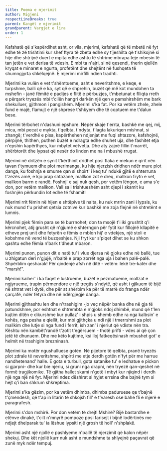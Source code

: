 ```yaml
---
title: Poema e mjerimit
author: Migjeni
respectLineBreaks: true
parent: Kangët e mjerimit
grandparent: Vargjet e lira
order: 1
---
```


Kafshatë që s'kapërdihet asht, or vlla, mjerimi,
kafshatë që të mbetë në fyt edhe të zë trishtimi
kur shef ftyra të zbeta edhe sy t’jeshilta
që t'shikojnë si hije dhe shtrijnë duert e mpita
edhe ashtu të shtrime mbrapa teje mbesin
të tan jetën e vet derisa të vdesin.
E mbi ta n'ajri, si në qesendi,
therin qiellën kryqat e minaret e ngurta,
profetënt dhe shejtënt në fushqeta të shumngjyrta
shkëlqejnë. E mjerimi mirfilli ndien tradhti.

Mjerimi ka vulën e vet t'shëmtueme,
asht e neveritshme, e keqe, e turpshme,
balli që e ka, syt që e shprehin,
buzët që më kot mundohen ta mshefin -
janë fëmitë e padijes e flitë e përbuzjes,
t'mbetunat e flliqta rreth e përqark tryezës
mbi t'cilën hangri darkën një qen e pamshirshëm
me bark shekulluer, gjithmon i pangishëm.
Mjerimi s'ka fat. Por ka vetëm zhele,
zhele fund e majë, flamujt e një shprese
t'shkyem dhe të coptuem me t'dalun bese.


Mjerimi tërbohet n'dashuni epshore.
Nëpër skaje t'errta, bashkë me qej, mij, mica,
mbi pecat e mykta, t'qelbta, t'ndyta, t'lagta
lakuriqen mishnat, si zhangë; t'verdhë e pisa,
kapërthehen ndjenjat me fuqi shtazore,
kafshojnë, përpijnë, thithen, puthen buzët e ndragta
edhe shuhet uja, dhe fashitet etja
n'epshin kapërthyes, kur mbytet vetvetja.
Dhe aty zajnë fillin t'marrët, shërbtorët dhe lypsat
që nesër do linden me na i mbushë rrugat.

Mjerimi në dritzën e synit t'kërthinit
dridhet posi flaka e mekun e qirit
nën tavan t'tymuem dhe plot merimanga,
ku hije njerzish dridhen ndër mure plot danga,
ku foshnja e smume qan si shpirt' i keq
tu' ndukë gjitë e shterruna t'zezës amë,
e kjo prap shtazanë, mallkon zot e dreq,
mallkon frytn e vet, mallkon barrn e randë.
Foshnj' e saj nuk qesh, por vetëm lëngon,
e ama s'e don, por vetëm mallkon.
Vall sa i trishtueshëm asht djepi i skamit
ku foshnjën përkundin lot edhe të fshamit!

Mjerimi rrit fëmin në hijen e shtëpive
të nalta, ku nuk mrrin zani i lypsis,
ku nuk mund t'u prishet qetsia zotnive
kur bashkë me zoja flejnë në shtretënt e lumnis.

Mjerimi pjek fëmin para se të burrnohet;
don ta msojë t'i iki grushtit q'i kërcnohet,
atij grusht që n'gjumë e shtërngon për fytit
kur fillojnë kllapitë e etheve prej unit
dhe fetyrën e fëmis e mblon hij' e vdekjes,
një stoli e kobshme në vend të buzqeshjes.
Nji fryt kur s'piqet dihet se ku shkon
qashtu edhe fëmia n'bark t'dheut mbaron.

Mjerimi punon, punon dit e natë
tu' i vlue djersa në gjoks edhe në ballë,
tue u zhigatun deri n'gjujë, n'baltë
e prap zorrët nga uja i bahen palë-palë.
Shpërblim qesharak! Për qindenjë afsh
në ditë - vetëm: lekë tre-katër dhe "marsh!".

Mjerimi kaiher' i ka faqet e lustrueme,
buzët e pezmatueme, mollzat e ngjyrueme,
trupin përmendore e një tregtis s'ndytë,
që asht i gjikuem të bijë në shtrat vet i dytë,
dhe për at shërbim ka për të marrë do franga
ndër çarçafë, ndër fëtyra dhe në ndërgjegje danga.

Mjerimi gjithashtu len dhe n'trashigim
-jo veç nëpër banka dhe në gja të patundshme,
por eshtnat e shtrembta e n'gjoks ndoj dhimbë,
mund që t'len kujtim ditën e dikurshme
kur pullaz' i shpis u shemb edhe ra
nga kalbsin' e kohës, nga pesha e qiellit,
kur mbi gjithçka u ndi një i tmerrshmi za
plot mallkim dhe lutje si nga fund i ferrit,
ish zan' i njeriut që vdiste nën tra.
Kështu nën kambët'randë t'zotit t'egërsuem -
thotë prifti - vdes ai që çon jetë të dhunuem.
Dhe me këto kujtime, ksi lloj fatkeqësinash
mbushet got' e helmit në trashigim brezninash.

Mjerimi ka motër ngushulluese gotën.
Në pijetore të qelbta, pranë tryezës plot zdrale
të neveritshme, shpirti me etje derdh gotën
n'fyt për me harrue nandhetenand' halle.
E gota e turbull, gota satanike
tu' e ledhatue e pickon si gjarpni-
dhe kur bie njeriu, si gruni nga drapni,
nën tryezë qan-qeshet në formë tragjikomike.
Tê gjitha hallet skami n'gotë i mbyt
kur njiqind i derdh një nga një në fyt.
Mjerimi ndez dëshirat si hyjet errsina
dhe bajnë tym si hejt q'i ban shkrum shkreptima.

Mjerimi s'ka gëzim, por ka vetëm dhimba,
dhimba paduruese qe t'bajnë t'çmendesh,
që t'ap in litarin të shkojsh fill' e t'varesh
ose bahe fli e mjerë e paragrafesh.

Mjerimi s'don mshirë. Por don vetëm të drejt!
Mshirë? Bijë bastardhe e etënve dinakë,
t'cilt n'mnyrë pompoze posi farisejt
i bijnë lodërtinës me ndjejt dhelparak
tu' ia lëshue lypsiti një grosh të holl' n'shplakë.

Mjerimi asht një njollë e pashlyeme
n'ballë të njerzimit që kalon nëpër shekuj.
Dhe kët njollë kurr nuk asht e mundshme
ta shlyejnë paçavrat që zunë myk ndër tempuj.